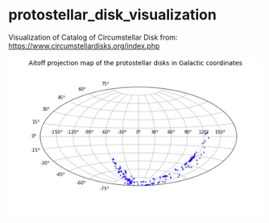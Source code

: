 # protostellar_disk_visualization
Visualization of Catalog of Circumstellar Disk from: https://www.circumstellardisks.org/index.php


![Aitoff Plot](https://github.com/coderXmachina2/protostellar_disk_visualization/blob/master/pngs/aitoff_plot.png)
